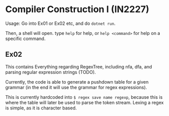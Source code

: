 # Compiler Construction I (IN2227)

Usage: Go into Ex01 or Ex02 etc, and do `dotnet run`.

Then, a shell will open. type `help` for help, or `help <command>` for help on a specific command.

## Ex02

This contains Everything regarding RegexTree, including nfa, dfa, and parsing regular expression strings (TODO).

Currently, the code is able to generate a pushdown table for a given grammar (in the end it will use the grammar for regex expressions).

This is currently hardcoded into `$ regex save name regexp`, because this is where the table will later be used to parse the token stream. Lexing a regex is simple, as it is character based.